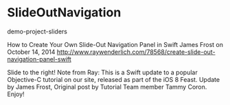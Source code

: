 SlideOutNavigation
==================

demo-project-sliders

How to Create Your Own Slide-Out Navigation Panel in Swift
 James Frost on October 14, 2014
 http://www.raywenderlich.com/78568/create-slide-out-navigation-panel-swift


Slide to the right!
Note from Ray: This is a Swift update to a popular Objective-C tutorial on our site, released as part
of the iOS 8 Feast. Update by James Frost, Original post by Tutorial Team member Tammy Coron. Enjoy!
